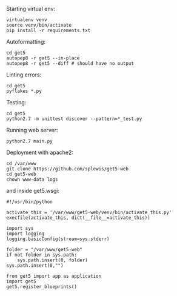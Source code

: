 Starting virtual env:
```
virtualenv venv
source venv/bin/activate
pip install -r requirements.txt
```

Autoformatting:
```
cd get5
autopep8 -r get5 --in-place
autopep8 -r get5 --diff # should have no output
```

Linting errors:
```
cd get5
pyflakes *.py
```


Testing:
```
cd get5
python2.7 -m unittest discover --pattern=*_test.py
```

Running web server:
```
python2.7 main.py
```

Deployment with apache2:
```
cd /var/www
git clone https://github.com/splewis/get5-web
cd get5-web
chown www-data logs
```

and inside get5.wsgi:
```
#!/usr/bin/python

activate_this = '/var/www/get5-web/venv/bin/activate_this.py'
execfile(activate_this, dict(__file__=activate_this))

import sys
import logging
logging.basicConfig(stream=sys.stderr)

folder = "/var/www/get5-web"
if not folder in sys.path:
    sys.path.insert(0, folder)
sys.path.insert(0,"")

from get5 import app as application
import get5
get5.register_blueprints()
```
